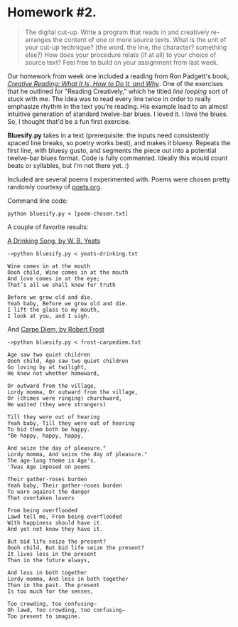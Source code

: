 # Homework #2.
>The digital cut-up. Write a program that reads in and creatively re-arranges the content of one or more source texts. What is the unit of your cut-up technique? (the word, the line, the character? something else?) How does your procedure relate (if at all) to your choice of source text? Feel free to build on your assignment from last week.

Our homework from week one included a reading from Ron Padgett's book, [*Creative Reading: What It Is, How to Do It, and Why*](http://www.amazon.com/Creative-Reading-What-How-Why/dp/0814109063). One of the exercises that he outlined for "Reading Creatively," which he titled *line looping* sort of stuck with me. The idea was to read every line twice in order to really emphasize rhythm in the text you're reading. His example lead to an almost intuitive generation of standard twelve-bar blues. I loved it. I love the blues. So, I thought that'd be a fun first exercise.

**Bluesify.py** takes in a text (prerequisite: the inputs need consistently spaced line breaks, so poetry works best), and makes it bluesy. Repeats the first line, with bluesy gusto, and segments the piece out into a potential twelve-bar blues format. Code is fully commented.  Ideally this would count beats or syllables, but i'm not there yet. :)

Included are several poems I experimented with. Poems were chosen pretty randomly courtesy of [poets.org](http://www.poets.org). 

Command line code: 

	python bluesify.py < [poem-chosen.txt]
	
A couple of favorite results:

[A Drinking Song, by W. B. Yeats](http://www.poets.org/viewmedia.php/prmMID/21316)

	->python bluesify.py < yeats-drinking.txt 

	Wine comes in at the mouth
	Oooh child, Wine comes in at the mouth
	And love comes in at the eye;
	That’s all we shall know for truth
	
	Before we grow old and die.
	Yeah baby, Before we grow old and die.
	I lift the glass to my mouth,
	I look at you, and I sigh.

And [Carpe Diem, by Robert Frost](http://www.poets.org/viewmedia.php/prmMID/20520)

	->python bluesify.py < frost-carpediem.txt
	
	Age saw two quiet children
	Oooh child, Age saw two quiet children
	Go loving by at twilight,
	He knew not whether homeward,
	
	Or outward from the village,
	Lordy momma, Or outward from the village,
	Or (chimes were ringing) churchward,
	He waited (they were strangers)
	
	Till they were out of hearing
	Yeah baby, Till they were out of hearing
	To bid them both be happy.
	"Be happy, happy, happy,
	
	And seize the day of pleasure."
	Lordy momma, And seize the day of pleasure."
	The age-long theme is Age's.
	'Twas Age imposed on poems
	
	Their gather-roses burden
	Yeah baby, Their gather-roses burden
	To warn against the danger
	That overtaken lovers
	
	From being overflooded
	Lawd tell me, From being overflooded
	With happiness should have it.
	And yet not know they have it.
	
	But bid life seize the present?
	Oooh child, But bid life seize the present?
	It lives less in the present
	Than in the future always,
	
	And less in both together
	Lordy momma, And less in both together
	Than in the past. The present
	Is too much for the senses,
	
	Too crowding, too confusing—
	Oh lawd, Too crowding, too confusing—
	Too present to imagine.

